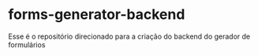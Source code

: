 # forms-generator-backend
Esse é o repositório direcionado para a criação do backend do gerador de formulários
